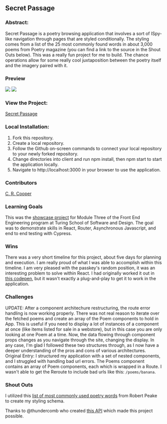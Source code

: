 ## Secret Passage
### Abstract:
Secret Passage is a poetry browsing application that involves a sort of ISpy-like navigation through pages that are styled conditionally. The styling comes from a list of the 25 most commonly found words in about 3,000 poems from Poetry magazine (you can find a link to the source in the Shout Outs below). This was a really fun project for me to build. The chance operations allow for some really cool juxtaposition between the poetry itself and the imagery paired with it.

### Preview
![](https://media.giphy.com/media/v1.Y2lkPTc5MGI3NjExOTBhNTg1YWNjZDQ2OTdjNTE3ZGY4ZDhmM2YzZTkzYTdiZDUzZDU1NyZlcD12MV9pbnRlcm5hbF9naWZzX2dpZklkJmN0PWc/E3giXddIqO8OBXSKgE/giphy.gif)
![](https://media.giphy.com/media/v1.Y2lkPTc5MGI3NjExMTNhMTFlYmUwZTk3MmZhY2VkNjc2OWQ0ODFlNTJkYjFmZDAxZjEwOSZlcD12MV9pbnRlcm5hbF9naWZzX2dpZklkJmN0PWc/5vLBUwuHAKqZn9p8PH/giphy.gif)

### View the Project:
[Secret Passage](https://secret-passage.vercel.app/)

### Local Installation:
1. Fork this repository.
2. Create a local repository.
3. Follow the Github on-screen commands to connect your local repository to your newly forked repository.
4. Change directories into client and run npm install, then npm start to start the application locally.
5. Navigate to http://localhost:3000 in your browser to use the application.



### Contributors
[C. R. Cooper](https://github.com/chrissycooper)

### Learning Goals
This was the [showcase project](https://frontend.turing.edu/projects/module-3/showcase.html) for Module Three of the Front End Engineering program at Turing School of Software and Design. The goal was to demonstrate skills in React, Router, Asynchronous Javascript, and end to end testing with Cypress. 

### Wins
There was a very short timeline for this project, about five days for planning and execution. I am really proud of what I was able to accomplish within this timeline.
I am very pleased with the passkey's random position, it was an interesting problem to solve within React. I had originally worked it out in [this codepen](https://codepen.io/thecrimb/pen/eYPdRPb), but it wasn't exactly a plug-and-play to get it to work in the application. 

### Challenges
UPDATE: After a component architechure restructuring, the route error handling is now working properly. There was not real reason to iterate over the fetched poems and create an array of the Poem components to hold in App. This is useful if you need to display a lot of instances of a component at once (like items listed for sale in a webstore), but in this case you are only looking at one Poem at a time. Now, the data flowing through component props changes as you navigate through the site, changing the display. 
In any case, I'm glad I followed these two structures through, as I now have a deeper understanding of the pros and cons of various architectures. 
Original Entry: I structured my application with a set of nested components, and I struggled with handling bad url errors. The Poems component contains an array of Poem components, each which is wrapped in a Route. I wasn't able to get the Reroute to include bad urls like this: `/poems/banana`. 

### Shout Outs
I utilized this [list of most commonly used poetry words](https://www.robertpeake.com/archives/6676-top-poetry-words.html) from Robert Peake to create my styling schema.

Thanks to @thundercomb who created [this API](https://github.com/thundercomb/poetrydb) which made this project possible.
